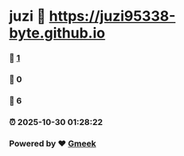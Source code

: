 # juzi :link: https://juzi95338-byte.github.io 
### :page_facing_up: [1](https://juzi95338-byte.github.io/tag.html) 
### :speech_balloon: 0 
### :hibiscus: 6 
### :alarm_clock: 2025-10-30 01:28:22 
### Powered by :heart: [Gmeek](https://github.com/Meekdai/Gmeek)
